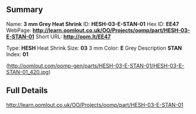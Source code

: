 

 ## Summary
Name: __3 mm Grey Heat Shrink__
ID: __HESH-03-E-STAN-01__
Hex ID: __EE47__
WebPage: __http://learn.oomlout.co.uk/OO/Projects/oomp/part/HESH-03-E-STAN-01__
Short URL: __http://oom.lt/EE47__

Type: __HESH__ Heat Shrink 
Size: __03__ 3 mm 
Color: __E__ Grey 
Description __STAN__  
Index: __01__


(http://oomlout.com/oomp-gen/parts/HESH-03-E-STAN-01/HESH-03-E-STAN-01_420.jpg)


 ## Full Details
 http://learn.oomlout.co.uk/OO/Projects/oomp/part/HESH-03-E-STAN-01














